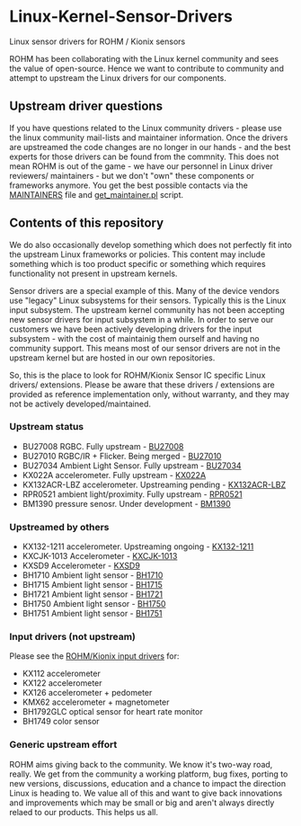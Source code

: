 # Linux-Kernel-Sensor-Drivers
Linux sensor drivers for ROHM / Kionix sensors

ROHM has been collaborating with the Linux kernel community and sees
the value of open-source. Hence we want to contribute to community
and attempt to upstream the Linux drivers for our components.

## Upstream driver questions
If you have questions related to the Linux community drivers - please
use the linux community mail-lists and maintainer information. Once the
drivers are upstreamed the code changes are no longer in our hands - and the
best experts for those drivers can be found from the commnity. This does not
mean ROHM is out of the game - we have our personnel in Linux driver reviewers/
maintainers - but we don't "own" these components or frameworks anymore. You
get the best possible contacts via the [MAINTAINERS](https://git.kernel.org/pub/scm/linux/kernel/git/torvalds/linux.git/tree/MAINTAINERS) file and [get_maintainer.pl](https://git.kernel.org/pub/scm/linux/kernel/git/torvalds/linux.git/tree/scripts/get_maintainer.pl) script.

## Contents of this repository
We do also occasionally develop something which does not perfectly fit into
the upstream Linux frameworks or policies. This content may include something
which is too product specific or something which requires functionality not
present in upstream kernels.

Sensor drivers are a special example of this. Many of the device vendors use
"legacy" Linux subsystems for their sensors. Typically this is the Linux input
subsystem. The upstream kernel community has not been accepting new sensor
drivers for input subsystem in a while. In order to serve our customers we have
been actively developing drivers for the input subsystem - with the cost of
maintainig them ourself and having no community support. This means most of our
sensor drivers are not in the upstream kernel but are hosted in our own
repositories.

So, this is the place to look for ROHM/Kionix Sensor IC specific Linux drivers/
extensions. Please be aware that these drivers / extensions are provided as
reference implementation only, without warranty, and they may not be actively
developed/maintained.

### Upstream status
* BU27008 RGBC. Fully upstream - [BU27008](https://github.com/RohmSemiconductor/Linux-Kernel-Sensor-Drivers/tree/master/BU27008)
* BU27010 RGBC/IR + Flicker. Being merged - [BU27010](https://github.com/RohmSemiconductor/Linux-Kernel-Sensor-Drivers/tree/master/BU27010)
* BU27034 Ambient Light Sensor. Fully upstream - [BU27034](https://github.com/RohmSemiconductor/Linux-Kernel-Sensor-Drivers/tree/master/BU27034)
* KX022A accelerometer. Fully upstream - [KX022A](https://github.com/RohmSemiconductor/Linux-Kernel-sensor-Drivers/tree/master/KX022A)
* KX132ACR-LBZ accelerometer. Upstreaming pending - [KX132ACR-LBZ](https://github.com/RohmSemiconductor/Linux-Kernel-sensor-Drivers/tree/master/KX132ACR-LBZ)
* RPR0521 ambient light/proximity. Fully upstream - [RPR0521](https://github.com/RohmSemiconductor/Linux-Kernel-sensor-Drivers/tree/master/RPR0521)
* BM1390 pressure senosr. Under development - [BM1390](https://github.com/RohmSemiconductor/Linux-Kernel-sensor-Drivers/tree/master/BM1390)

### Upstreamed by others
* KX132-1211 accelerometer. Upstreaming ongoing - [KX132-1211](https://github.com/RohmSemiconductor/Linux-Kernel-sensor-Drivers/tree/master/KX132-1211)
* KXCJK-1013 Accelerometer - [KXCJK-1013](https://github.com/RohmSemiconductor/Linux-Kernel-sensor-Drivers/tree/master/KXCJK-1013)
* KXSD9 Accelerometer - [KXSD9](https://github.com/RohmSemiconductor/Linux-Kernel-sensor-Drivers/tree/master/KXSD9)
* BH1710 Ambient light sensor - [BH1710](https://github.com/RohmSemiconductor/Linux-Kernel-sensor-Drivers/tree/master/BH17XX)
* BH1715 Ambient light sensor - [BH1715](https://github.com/RohmSemiconductor/Linux-Kernel-sensor-Drivers/tree/master/BH17XX)
* BH1721 Ambient light sensor - [BH1721](https://github.com/RohmSemiconductor/Linux-Kernel-sensor-Drivers/tree/master/BH17XX)
* BH1750 Ambient light sensor - [BH1750](https://github.com/RohmSemiconductor/Linux-Kernel-sensor-Drivers/tree/master/BH17XX)
* BH1751 Ambient light sensor - [BH1751](https://github.com/RohmSemiconductor/Linux-Kernel-sensor-Drivers/tree/master/BH17XX)

### Input drivers (not upstream)
Please see the [ROHM/Kionix input drivers](https://github.com/RohmSemiconductor/Linux-Kernel-Input-Drivers) for:
* KX112 accelerometer
* KX122 accelerometer
* KX126 accelerometer + pedometer
* KMX62 accelerometer + magnetometer
* BH1792GLC optical sensor for heart rate monitor
* BH1749 color sensor

### Generic upstream effort
ROHM aims giving back to the community. We know it's two-way road, really. We get
from the community a working platform, bug fixes, porting to new versions,
discussions, education and a chance to impact the direction Linux is heading
to. We value all of this and want to give back innovations and improvements
which may be small or big and aren't always directly relaed to our products.
This helps us all.
